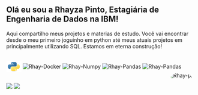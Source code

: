 ## Olá eu sou a Rhayza Pinto, Estagiária de Engenharia de Dados na IBM!

Aqui compartilho meus projetos e materias de estudo. Você vai encontrar desde o meu primeiro joguinho em python até meus atuais projetos em principalmente utilizando SQL. Estamos em eterna construção!

<div style="display: inline_block"><br>
  <img align="center" alt="Rhay-Python" height="30" width="40" src="https://raw.githubusercontent.com/devicons/devicon/master/icons/python/python-original.svg">
  <img align="center" alt="Rhay-Docker" height="30" width="40" src="https://github.com/get-icon/geticon/raw/master/icons/docker-icon.svg">
  <img align="center" alt="Rhay-Numpy" height="30" width="40" src="https://github.com/get-icon/geticon/raw/master/icons/numpy-icon.svg">
  <img align="center" alt="Rhay-Pandas" height="30" width="40" src="https://github.com/get-icon/geticon/raw/master/icons/pandas-icon.svg">
  <img align="center" alt="Rhay-Pandas" height="30" width="40" src="https://github.com/get-icon/geticon/raw/master/icons/pandas-icon.svg">
  <img align="right" alt="Rhay-pic" height="150" style="border-radius:50px;" src="https://discordapp.com/channels/@me/747236534343827557/1067094375861075988">
</div>
  
  ##
 
<div> 
  <a href = "mailto:rhayzapinto@gmail.com"><img src="https://img.shields.io/badge/-Gmail-%23333?style=for-the-badge&logo=gmail&logoColor=white" target="_blank"></a>
  <a href="https://www.linkedin.com/in/rhayza-pinto/" target="_blank"><img src="https://img.shields.io/badge/-LinkedIn-%230077B5?style=for-the-badge&logo=linkedin&logoColor=white" target="_blank"></a> 
</div>